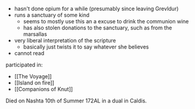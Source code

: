 - hasn't done opium for a while (presumably since leaving Grevldur)
- runs a sanctuary of some kind
	- seems to mostly use this an a excuse to drink the communion wine
	- has also stolen donations to the sanctuary, such as from the marsallas
- very liberal interpretation of the scripture
	- basically just twists it to say whatever she believes
- cannot read

participated in:
- [[The Voyage]]
- [[Island on fire]]
- [[Companions of Knut]]

Died on Nashta 10th of Summer 172AL in a dual in Caldis.
